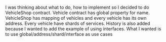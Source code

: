I was thinking about what to do, how to implement
so I decided to do VehicleShop contract. 
Vehicle contract has global property for name. VehicleShop has mapping of vehicles and every vehicle has its own address. Every vehicle have shards of services. 
History is also added because I wanted to add the example of using interfaces. What I wanted is to use global/address/shard/interface as use cases
